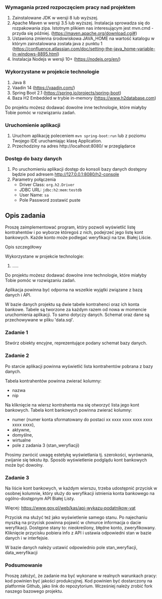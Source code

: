 ### Wymagania przed rozpoczęciem pracy nad projektem

1. Zainstalowane JDK w wersji 8 lub wyższej.
1. Apache Maven w wersji 3.5 lub wyższej. Instalacja sprowadza się do rozpakowania zipa. Istotnym plikiem nas interesującym jest mvn.cmd - przyda się później. (https://maven.apache.org/download.cgi#)
1. Ustawiona zmienna środowiskowa JAVA_HOME na wartość katalogu w którym zainstalowana została java z punktu 1 (https://confluence.atlassian.com/doc/setting-the-java_home-variable-in-windows-8895.html)
1. Instalacja Nodejs w wersji 10+ (https://nodejs.org/en/)

### Wykorzystane w projekcie technologie

1. Java 8
1. Vaadin 14 (https://vaadin.com/)
1. Spring Boot 2.1 (https://spring.io/projects/spring-boot)
1. Baza H2 Embedded w trybie in-memory (https://www.h2database.com)

Do projektu możesz dodawać dowolne inne technologie, które miałyby Tobie pomóc w rozwiązaniu zadań.

### Uruchomienie aplikacji

1. Uruchom aplikację poleceniem `mvn spring-boot:run` lub z poziomu Twojego IDE uruchamiając klasę Application. 
1. Przechodziny na adres http://localhost:8080/ w przeglądarce

### Dostęp do bazy danych

1. Po uruchomieniu aplikacji dostęp do konsoli bazy danych dostępny będzie pod adresem http://127.0.0.1:8080/h2-console
1. Parametry połączenia
    - Driver Class: `org.h2.Driver`
    - JDBC URL: `jdbc:h2:mem:testdb`
    - User Name: `sa`
    - Pole Password zostawić puste
    
    
## Opis zadania
Proszę zaimplementować program, który pozwoli wyświetlić listę kontrahentów i po wyborze któregoś z nich, podejrzeć jego listę kont bankowych. Każde konto może podlegać weryfikacji na tzw. Białej Liście.

Opis szczegółowy

Wykorzystane w projekcie technologie:
1. .....

Do projektu możesz dodawać dowolne inne technologie, które miałyby Tobie pomóc w rozwiązaniu zadań.

Aplikacja powinna być odporna na wszelkie wyjątki związane z bazą danych i API.

W bazie danych projektu są dwie tabele kontrahenci oraz ich konta bankowe. Tabele są tworzone za każdym razem od nowa w momencie 
uruchomienia aplikacji. To samo dotyczy danych. Schemat oraz dane są przechowywane w pliku 'data.sql'.

### Zadanie 1
Stwórz obiekty encyjne, reprezentujące podany schemat bazy danych.

### Zadanie 2
Po starcie aplikacji powinna wyświetlić lista kontrahentów pobrana z bazy danych.

Tabela kontrahentów powinna zwierać kolumny:
- nazwa
- nip

Na kliknięcie na wiersz kontrahenta ma się otworzyć lista jego kont bankowych.
Tabela kont bankowych powinna zwierać kolumny:
- numer (numer konta sformatowany do postaci xx xxxx xxxx xxxx xxxx xxxx xxxx), 
- aktywne, 
- domyślne, 
- wirtualne
- pole z zadania 3 (stan_weryfiacji)

Prosimy zwrócić uwagę estetykę wyświetlania tj. szerokości, wyrównania, zwijanie się tekstu itp. 
Sposób wyświetlenie podglądu kont bankowych może być dowolny.

### Zadanie 3
Na liście kont bankowych, w każdym wierszu, trzeba udostępnić przycisk w osobnej kolumnie, który służy do weryfikacji istnienia konta bankowego na ogólno-dostępnym API Białej Listy. 

Więcej: https://www.gov.pl/web/kas/api-wykazu-podatnikow-vat

Przycisk ma służyć też jako wyświetlenie samego stanu. Po najechaniu myszką na przycisk powinna pojawić w chmurce informacja o dacie weryfikacji. Dostępne stany to: nieokreślony, błędne konto, zweryfikowany. Kliknięcie przycisku pobiera info z API i ustawia odpowiedni stan w bazie danych i w interfejsie.

W bazie danych należy ustawić odpowiednio pole stan_weryfiacji, data_weryfikacji

### Podsumowanie 
Proszę założyć, że zadanie ma być wykonane w realnych warunkach pracy: kod powinien być jakości produkcyjnej.
Kod powinien być dostarczony na platformie Github, jako link do repozytorium. Wcześniej należy zrobić fork naszego bazowego projektu.
